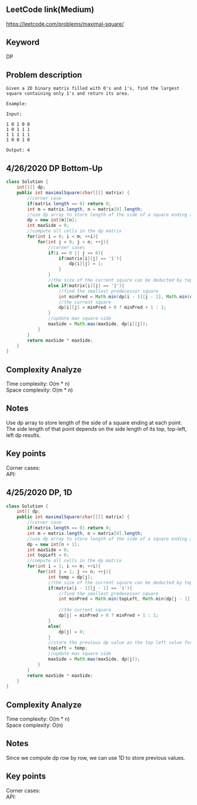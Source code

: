 ## LeetCode link(Medium)
https://leetcode.com/problems/maximal-square/

## Keyword
DP

## Problem description
```
Given a 2D binary matrix filled with 0's and 1's, find the largest square containing only 1's and return its area.

Example:

Input: 

1 0 1 0 0
1 0 1 1 1
1 1 1 1 1
1 0 0 1 0

Output: 4
```

## 4/26/2020 DP Bottom-Up

```java
class Solution {
    int[][] dp;
    public int maximalSquare(char[][] matrix) {
        //corner case
        if(matrix.length == 0) return 0;
        int m = matrix.length, n = matrix[0].length;
        //use dp array to store length of the side of a square ending at the point
        dp = new int[m][n];
        int maxSide = 0;
        //compute all cells in the dp matrix
        for(int i = 0; i < m; ++i){
            for(int j = 0; j < n; ++j){
                //corner cases
                if(i == 0 || j == 0){
                    if(matrix[i][j] == '1'){
                        dp[i][j] = 1;
                    }
                }
                //the size of the current square can be deducted by top, top-left, left dp results
                else if(matrix[i][j] == '1'){
                    //find the smallest predecessor square
                    int minPred = Math.min(dp[i - 1][j - 1], Math.min(dp[i - 1][j], dp[i][j - 1]));
                    //the current square
                    dp[i][j] = minPred > 0 ? minPred + 1 : 1;
                }
                //update max square side
                maxSide = Math.max(maxSide, dp[i][j]);
            }
        }
        return maxSide * maxSide;
    }
}
```

## Complexity Analyze
Time complexity: O(m * n) \
Space complexity: O(m * n)

## Notes
Use dp array to store length of the side of a square ending at each point. The side length of that point depends on the side length of its top, top-left, left dp results.

## Key points
Corner cases:\
API:

## 4/25/2020 DP, 1D

```java
class Solution {
    int[] dp;
    public int maximalSquare(char[][] matrix) {
        //corner case
        if(matrix.length == 0) return 0;
        int m = matrix.length, n = matrix[0].length;
        //use dp array to store length of the side of a square ending at the point
        dp = new int[n + 1];
        int maxSide = 0;
        int topLeft = 0;
        //compute all cells in the dp matrix
        for(int i = 1; i <= m; ++i){
            for(int j = 1; j <= n; ++j){
                int temp = dp[j];
                //the size of the current square can be deducted by top, top-left, left dp results
                if(matrix[i - 1][j - 1] == '1'){
                    //find the smallest predecessor square
                    int minPred = Math.min(topLeft, Math.min(dp[j - 1], dp[j]));
                    
                    //the current square
                    dp[j] = minPred > 0 ? minPred + 1 : 1;
                }
                else{
                    dp[j] = 0;
                }
                //store the previous dp value as the top left value for the next check
                topLeft = temp;
                //update max square side
                maxSide = Math.max(maxSide, dp[j]);
            }
        }
        return maxSide * maxSide;
    }
}
```

## Complexity Analyze
Time complexity: O(m * n) \
Space complexity: O(n)

## Notes
Since we compute dp row by row, we can use 1D to store previous values.

## Key points
Corner cases:\
API: